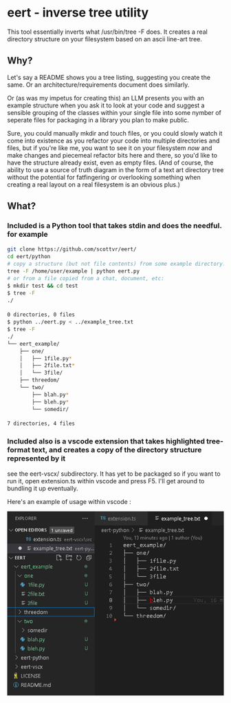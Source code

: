 # eert - inverse tree utility

This tool essentially inverts what /usr/bin/tree -F does. It creates a real directory structure on your filesystem based on an ascii line-art tree. 

## Why?
Let's say a README shows you a tree listing, suggesting you create the same. Or an architecture/requirements document does similarly. 

Or (as was my impetus for creating this) an LLM presents you with an example structure when you ask it to look at your code and suggest a sensible grouping of the classes within your single file into some nymber of seperate files for packaging in a library you plan to make public. 

Sure, you could manually mkdir and touch files, or you could slowly watch it come into existence as you refactor your code into multiple directories and files, but if you're like me, you want to see it on your filesystem *now* and make changes and piecemeal refactor bits here and there, so you'd like to have the structure already exist, even as empty files. (And of course, the ability to use a source of truth diagram in the form of a text art directory tree without the potential for fatfingering or overlooking something when creating a real layout on a real filesystem is an obvious plus.)

## What? 
### Included is a Python tool that takes stdin and does the needful. for example 
```bash
git clone https://github.com/scottvr/eert/
cd eert/python
# copy a structure (but not file contents) from some example directory:
tree -F /home/user/example | python eert.py
# or from a file copied from a chat, document, etc:
$ mkdir test && cd test
$ tree -F
./

0 directories, 0 files
$ python ../eert.py < ../example_tree.txt
$ tree -F
./
└── eert_example/
    ├── one/
    │   ├── 1file.py*
    │   ├── 2file.txt*
    │   └── 3file/
    ├── threedom/
    └── two/
        ├── blah.py*
        ├── bleh.py*
        └── somedir/

7 directories, 4 files
```

### Included also is a vscode extension that takes highlighted tree-format text, and creates a copy of the directory structure represented by it
see the eert-vscx/ subdirectory. It has yet to be packaged so if you want to run it, open extension.ts within vscode and press F5. I'll get around to bundling it up eventually.

Here's an example of usage within vscode :

![the last image from a series of five showing usage with the vscode extension](eert-vscx/docs/images/ss-5.png)
